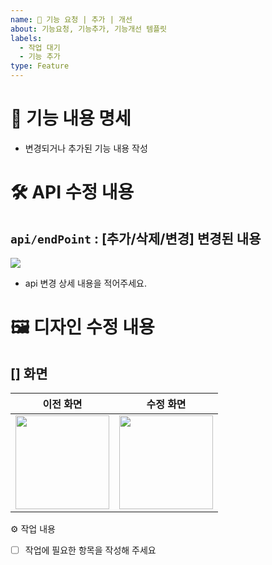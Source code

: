 ```yaml
---
name: 🚀 기능 요청 | 추가 | 개선
about: 기능요청, 기능추가, 기능개선 템플릿
labels:
  - 작업 대기
  - 기능 추가
type: Feature
---
```


<!--📚 GitHub 이슈 작성 템플릿 -->
<!-- 필요한 제목을 복사 붙여넣기하여 사용해주세요!
🔧 [기능요청][카테고리] 무슨 부분 기능 요청
⚙️ [기능추가][카테고리] 무슨 부분 기능 추가
🚀 [기능개선][카테고리] 무슨 부분 기능 개선
🔥 [긴급]
📄 [문서]
⌛ [~월/일]
-->

# 📝 기능 내용 명세

- 변경되거나 추가된 기능 내용 작성

# 🛠️ API 수정 내용

## `api/endPoint` : [추가/삭제/변경] 변경된 내용

<!-- 예시 이미지를 넣어주세요 -->
<img width="" src="https://github.com/user-attachments/assets/94224903-8f2f-42ce-85f6-4e6d8e51d5fd">

- api 변경 상세 내용을 적어주세요.

# 🖼️ 디자인 수정 내용

## [] 화면

<!-- 변경 이전 화면과 수정 후 화면을 첨부해 주세요 -->

| 이전 화면                 | 수정 화면                 |
| ------------------------- | ------------------------- |
| <img width="150" src="" > | <img width="150" src="" > |

<!-- 주석 해제하고 사용해주세요 (기능추가,기능개선 작성시 작성 하시면됩니다) -->

⚙️ 작업 내용

- [ ] 작업에 필요한 항목을 작성해 주세요
